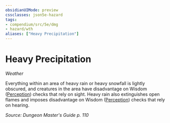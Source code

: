 ```yaml
---
obsidianUIMode: preview
cssclasses: json5e-hazard
tags:
- compendium/src/5e/dmg
- hazard/wth
aliases: ["Heavy Precipitation"]
---
```

# Heavy Precipitation
*Weather*  

Everything within an area of heavy rain or heavy snowfall is lightly obscured, and creatures in the area have disadvantage on Wisdom ([Perception](/compendium/rules/skills.md#Perception)) checks that rely on sight. Heavy rain also extinguishes open flames and imposes disadvantage on Wisdom ([Perception](/compendium/rules/skills.md#Perception)) checks that rely on hearing.

*Source: Dungeon Master's Guide p. 110*